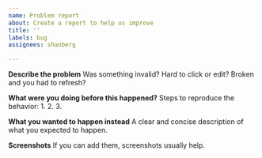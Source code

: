 ```yaml
---
name: Problem report
about: Create a report to help us improve
title: ''
labels: bug
assignees: shanberg

---
```


**Describe the problem**
Was something invalid? Hard to click or edit? Broken and you had to refresh?

**What were you doing before this happened?**
Steps to reproduce the behavior:
1. 
2. 
3. 

**What you wanted to happen instead**
A clear and concise description of what you expected to happen.

**Screenshots**
If you can add them, screenshots usually help.
